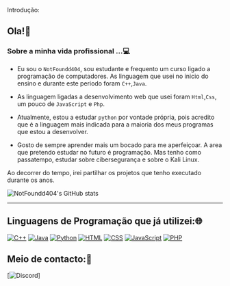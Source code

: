  Introdução:
## Ola!👋
### Sobre a minha vida profissional ...💻
- Eu sou o `NotFoundd404`, sou estudante e frequento um curso ligado a programação de computadores. As linguagem que usei no inicio do ensino e durante este periodo foram `C++`,`Java`.

- As linguagem ligadas a desenvolvimento web que usei foram `Html`,`Css`, um pouco de `JavaScript` e `Php`.

- Atualmente, estou a estudar `python` por vontade própria, pois acredito que é a linguagem mais indicada para a maioria dos meus programas que estou a desenvolver.

- Gosto de sempre aprender mais um bocado para me aperfeiçoar.
A area que pretendo estudar no futuro é programação. Mas tenho como passatempo, estudar sobre cibersegurança e sobre o Kali Linux.

Ao decorrer do tempo, irei partilhar os projetos que tenho executado durante os anos.

![NotFoundd404's GitHub stats](https://github-readme-stats.vercel.app/api?username=NotFoundd404&show_icons=true&theme=dark)

***
## Linguagens de Programação que já utilizei:🌐
[![C++](https://img.shields.io/badge/C%2B%2B-00599C?style=for-the-badge&logo=c%2B%2B&logoColor=white)]()
[![Java](https://img.shields.io/badge/Java-ED8B00?style=for-the-badge&logo=openjdk&logoColor=white)]()
[![Python](https://img.shields.io/badge/Python-14354C?style=for-the-badge&logo=python&logoColor=white)]()
[![HTML](https://img.shields.io/badge/HTML5-E34F26?style=for-the-badge&logo=html5&logoColor=white)]()
[![CSS](https://img.shields.io/badge/CSS3-1572B6?style=for-the-badge&logo=css3&logoColor=white)]()
[![JavaScript](https://img.shields.io/badge/JavaScript-323330?style=for-the-badge&logo=javascript&logoColor=F7DF1E)]()
[![PHP](https://img.shields.io/badge/PHP-777BB4?style=for-the-badge&logo=php&logoColor=white)]()
## Meio de contacto:📱
[![Discord](https://img.shields.io/badge/Discord-7289DA?style=for-the-badge&logo=disc")]


